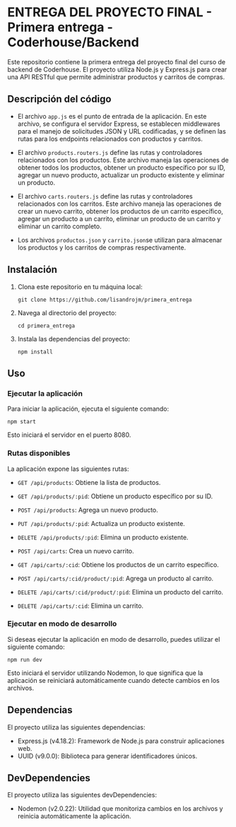 # ENTREGA DEL PROYECTO FINAL - Primera entrega - Coderhouse/Backend

Este repositorio contiene la primera entrega del proyecto final del curso de backend de Coderhouse. El proyecto utiliza Node.js y Express.js para crear una API RESTful que permite administrar productos y carritos de compras.

## Descripción del código

- El archivo `app.js` es el punto de entrada de la aplicación. En este archivo, se configura el servidor Express, se establecen middlewares para el manejo de solicitudes JSON y URL codificadas, y se definen las rutas para los endpoints relacionados con productos y carritos.

- El archivo `products.routers.js` define las rutas y controladores relacionados con los productos. Este archivo maneja las operaciones de obtener todos los productos, obtener un producto específico por su ID, agregar un nuevo producto, actualizar un producto existente y eliminar un producto.

- El archivo `carts.routers.js` define las rutas y controladores relacionados con los carritos. Este archivo maneja las operaciones de crear un nuevo carrito, obtener los productos de un carrito específico, agregar un producto a un carrito, eliminar un producto de un carrito y eliminar un carrito completo.

- Los archivos `productos.json` y `carrito.json`se utilizan para almacenar los productos y los carritos de compras respectivamente.

## Instalación

1. Clona este repositorio en tu máquina local:

   ```shell
   git clone https://github.com/lisandrojm/primera_entrega
   ```

2. Navega al directorio del proyecto:

   ```shell
   cd primera_entrega

   ```

3. Instala las dependencias del proyecto:

   ```shell
   npm install
   ```

## Uso

### Ejecutar la aplicación

Para iniciar la aplicación, ejecuta el siguiente comando:

```shell
npm start
```

Esto iniciará el servidor en el puerto 8080.

### Rutas disponibles

La aplicación expone las siguientes rutas:

- `GET /api/products`: Obtiene la lista de productos.
- `GET /api/products/:pid`: Obtiene un producto específico por su ID.
- `POST /api/products`: Agrega un nuevo producto.
- `PUT /api/products/:pid`: Actualiza un producto existente.
- `DELETE /api/products/:pid`: Elimina un producto existente.

- `POST /api/carts`: Crea un nuevo carrito.
- `GET /api/carts/:cid`: Obtiene los productos de un carrito específico.
- `POST /api/carts/:cid/product/:pid`: Agrega un producto al carrito.
- `DELETE /api/carts/:cid/product/:pid`: Elimina un producto del carrito.
- `DELETE /api/carts/:cid`: Elimina un carrito.

### Ejecutar en modo de desarrollo

Si deseas ejecutar la aplicación en modo de desarrollo, puedes utilizar el siguiente comando:

```shell
npm run dev
```

Esto iniciará el servidor utilizando Nodemon, lo que significa que la aplicación se reiniciará automáticamente cuando detecte cambios en los archivos.

## Dependencias

El proyecto utiliza las siguientes dependencias:

- Express.js (v4.18.2): Framework de Node.js para construir aplicaciones web.
- UUID (v9.0.0): Biblioteca para generar identificadores únicos.

## DevDependencies

El proyecto utiliza las siguientes devDependencies:

- Nodemon (v2.0.22): Utilidad que monitoriza cambios en los archivos y reinicia automáticamente la aplicación.
